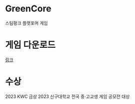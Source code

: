 # GreenCore
스팀펑크 플랫포머 게임

# 게임 다운로드
[링크](https://drive.google.com/file/d/1gxNLJnflW_PRq9yoUS5C4isPW8aFBILN/view?usp=sharing)

# 수상
2023 KWC 금상
2023 신구대학교 전국 중·고교생 게임 공모전 대상
